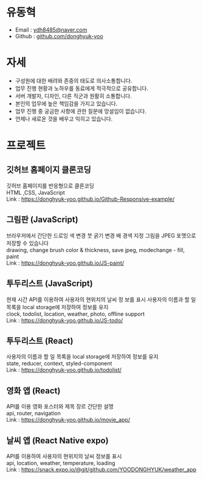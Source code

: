 # 유동혁

* Email : ydh8485@naver.com
* Github : [github.com/donghyuk-yoo](https://github.com/donghyuk-yoo)

# 자세
* 구성원에 대한 배려와 존중의 태도로 의사소통합니다.
* 업무 진행 현황과 노하우를 동료에게 적극적으로 공유합니다.
* 서버 개발자, 디자인, 다른 직군과 원활히 소통합니다.
* 본인의 업무에 높은 책임감을 가지고 있습니다.
* 업무 진행 중 궁금한 사항에 관한 질문에 망설임이 없습니다.
* 언제나 새로운 것을 배우고 익히고 있습니다.

# 프로젝트
## 깃허브 홈페이지 클론코딩
깃허브 홈페이지를 반응형으로 클론코딩  
HTML ,CSS, JavaScript  
Link : https://donghyuk-yoo.github.io/Github-Responsive-example/

## 그림판 (JavaScript)
브라우저에서 간단한 드로잉 색 변경 붓 굵기 변경 배
경색 지정 그림을 JPEG 포맷으로 저장할 수 있습니다  
drawing, change brush color & thickness, save jpeg, modechange - fill, paint  
Link : https://donghyuk-yoo.github.io/JS-paint/

## 투두리스트 (JavaScript)
현재 시간 API를 이용하여 사용자의 현위치의 날씨 정
보를 표시 사용자의 이름과 할 일 목록을 local storage에 저장하여 정보를 유지  
clock, todolist, location, weather, photo, offline support  
Link : https://donghyuk-yoo.github.io/JS-todo/

## 투두리스트 (React)
사용자의 이름과 할 일 목록을 local storage에 저장하여 정보를 유지  
state, reducer, context, styled-component  
Link : https://donghyuk-yoo.github.io/todolist/

## 영화 앱 (React)
API를 이용 영화 포스터와 제목 장르 간단한 설명  
api, router, navigation  
Link : https://donghyuk-yoo.github.io/movie_app/

## 날씨 앱 (React Native expo)
API를 이용하여 사용자의 현위치의 날씨 정보를 표시  
api, location, weather, temperature, loading  
Link : https://snack.expo.io/@git/github.com/YOODONGHYUK/weather_app
